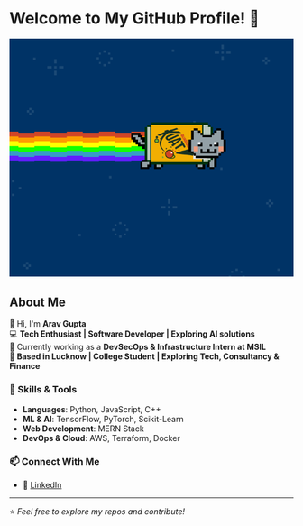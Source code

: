 # Welcome to My GitHub Profile! 🚀

![Nyan Cat Custom](https://raw.githubusercontent.com/AravCodes/AravCodes/main/safe_image.webp)

## About Me  
👋 Hi, I'm **Arav Gupta**  
💻 **Tech Enthusiast | Software Developer | Exploring AI solutions**  
🚀 Currently working as a **DevSecOps & Infrastructure Intern at MSIL**  
📍 **Based in Lucknow | College Student | Exploring Tech, Consultancy & Finance**  

### 🔧 Skills & Tools  
- **Languages**: Python, JavaScript, C++  
- **ML & AI**: TensorFlow, PyTorch, Scikit-Learn  
- **Web Development**: MERN Stack  
- **DevOps & Cloud**: AWS, Terraform, Docker  

### 📫 Connect With Me  
- 🔗 [LinkedIn](https://linkedin.com/in/arav-gupta-porwal)  


---

⭐️ *Feel free to explore my repos and contribute!*  

